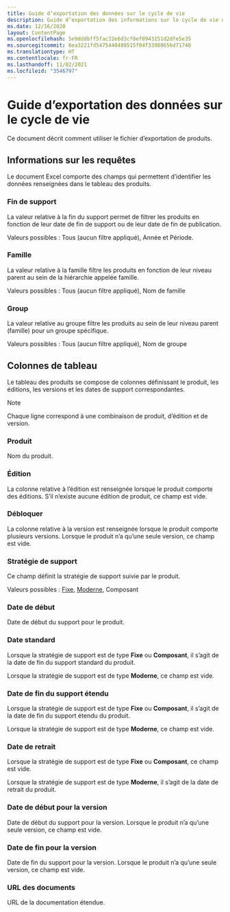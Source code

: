 ```yaml
---
title: Guide d’exportation des données sur le cycle de vie
description: Guide d’exportation des informations sur le cycle de vie des produits
ms.date: 12/16/2020
layout: ContentPage
ms.openlocfilehash: 5e9dddbff5fac32e6d3cf8ef0943151d2dfe5e35
ms.sourcegitcommit: 6ea3221fd5475440480515f04f33988656d71748
ms.translationtype: HT
ms.contentlocale: fr-FR
ms.lasthandoff: 11/02/2021
ms.locfileid: "3546797"
---
```

# <a name="lifecycle-data-export-guidance"></a>Guide d’exportation des données sur le cycle de vie
Ce document décrit comment utiliser le fichier d’exportation de produits.

## <a name="query-information"></a>Informations sur les requêtes
Le document Excel comporte des champs qui permettent d’identifier les données renseignées dans le tableau des produits.

### <a name="end-of-support"></a>Fin de support
La valeur relative à la fin du support permet de filtrer les produits en fonction de leur date de fin de support ou de leur date de fin de publication.

Valeurs possibles : Tous (aucun filtre appliqué), Année et Période.

### <a name="family"></a>Famille
La valeur relative à la famille filtre les produits en fonction de leur niveau parent au sein de la hiérarchie appelée famille.

Valeurs possibles : Tous (aucun filtre appliqué), Nom de famille

### <a name="group"></a>Group
La valeur relative au groupe filtre les produits au sein de leur niveau parent (famille) pour un groupe spécifique.

Valeurs possibles : Tous (aucun filtre appliqué), Nom de groupe

## <a name="table-columns"></a>Colonnes de tableau
Le tableau des produits se compose de colonnes définissant le produit, les éditions, les versions et les dates de support correspondantes.

> [!NOTE]
> Chaque ligne correspond à une combinaison de produit, d’édition et de version.

### <a name="product"></a>Produit
Nom du produit.

### <a name="edition"></a>Édition
La colonne relative à l’édition est renseignée lorsque le produit comporte des éditions. S’il n’existe aucune édition de produit, ce champ est vide.

### <a name="release"></a>Débloquer
La colonne relative à la version est renseignée lorsque le produit comporte plusieurs versions.
Lorsque le produit n’a qu’une seule version, ce champ est vide.

### <a name="support-policy"></a>Stratégie de support
Ce champ définit la stratégie de support suivie par le produit.

Valeurs possibles : [Fixe](/lifecycle/policies/fixed), [Moderne](/lifecycle/policies/modern), Composant

### <a name="start-date"></a>Date de début
Date de début du support pour le produit.

### <a name="mainstream-date"></a>Date standard
Lorsque la stratégie de support est de type **Fixe** ou **Composant**, il s’agit de la date de fin du support standard du produit.
  
Lorsque la stratégie de support est de type **Moderne**, ce champ est vide.

### <a name="extended-end-date"></a>Date de fin du support étendu
Lorsque la stratégie de support est de type **Fixe** ou **Composant**, il s’agit de la date de fin du support étendu du produit.

Lorsque la stratégie de support est de type **Moderne**, ce champ est vide.

### <a name="retirement-date"></a>Date de retrait
Lorsque la stratégie de support est de type **Fixe** ou **Composant**, ce champ est vide.

Lorsque la stratégie de support est de type **Moderne**, il s’agit de la date de retrait du produit.

### <a name="release-start-date"></a>Date de début pour la version
Date de début du support pour la version. Lorsque le produit n’a qu’une seule version, ce champ est vide.
 
### <a name="release-end-date"></a>Date de fin pour la version
Date de fin du support pour la version.
Lorsque le produit n’a qu’une seule version, ce champ est vide.

### <a name="docs-url"></a>URL des documents
URL de la documentation étendue.
